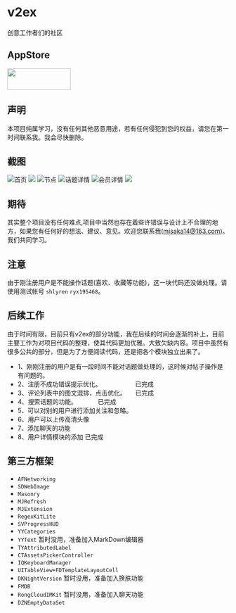 # v2ex
创意工作者们的社区 

## AppStore
<a href="https://itunes.apple.com/cn/app/v2ex-%E5%88%9B%E5%BB%BA%E5%B7%A5%E4%BD%9C%E8%80%85%E4%BB%AC%E7%9A%84%E7%A4%BE%E5%8C%BA%E5%AE%A2%E6%88%B7%E7%AB%AF/id1091339486?mt=8">
<img src="https://camo.githubusercontent.com/8359d14f23ef45a69be24997e9b26fab31438d56/687474703a2f2f7777322e73696e61696d672e636e2f6c617267652f303036306c6d3754677731663168677273316562776a333038313032713073702e6a7067" width="144" height="49" data-canonical-src="http://ww2.sinaimg.cn/large/0060lm7Tgw1f1hgrs1ebwj308102q0sp.jpg" style="max-width:100%;">
</a>

## 声明
本项目纯属学习，没有任何其他恶意用途，若有任何侵犯到您的权益，请您在第一时间联系我。我会尽快删除。

## 截图
![首页](https://github.com/misaka14/v2ex-OC/blob/master/Screenshots/IMG_4532.PNG)
![](https://github.com/misaka14/v2ex-OC/blob/master/Screenshots/IMG_5010.PNG)
![节点](https://github.com/misaka14/v2ex-OC/blob/master/Screenshots/IMG_4533.PNG) 
![话题详情](https://github.com/misaka14/v2ex-OC/blob/master/Screenshots/IMG_4534.PNG)
![会员详情](https://github.com/misaka14/v2ex-OC/blob/master/Screenshots/IMG_4535.PNG)
![](https://github.com/misaka14/v2ex-OC/blob/master/Screenshots/IMG_4554.PNG)

## 期待
其实整个项目没有任何难点,项目中当然也存在着些许错误与设计上不合理的地方，如果您有任何好的想法、建议、意见。欢迎您联系我(misaka14@163.com)。我们共同学习。

## 注意
由于刚注册用户是不能操作话题(喜欢、收藏等功能)，这一块代码还没做处理。请使用测试帐号 `shlyren` `ryx195468`。

## 后续工作

由于时间有限，目前只有v2ex的部分功能，我在后续的时间会逐渐的补上，目前主要工作为对项目代码的整理，使其代码更加优雅。大致欠缺内容。项目中虽然有很多公共的部分，但是为了方便阅读代码，还是把各个模块独立出来了。

* 1、刚刚注册的用户是有一段时间不能对话题做处理的，这时候对帖子操作是有问题的。
* 2、注册不成功错误提示优化。　　　　　　已完成
* 3、评论列表中的图文混排，点击优化。　　已完成
* 4、搜索话题的功能。	            已完成
* 5、可以对别的用户进行添加关注和忽略。
* 6、用户可以上传高清头像   
* 7、添加聊天的功能
* 8、用户详情模块的添加 		已完成

## 第三方框架
  * `AFNetworking`
  * `SDWebImage`
  * `Masonry`
  * `MJRefresh`
  * `MJExtension`
  * `RegexKitLite`
  * `SVProgressHUD`
  * `YYCategories`
  * `YYText`				 暂时没用，准备加入MarkDown编辑器
  * `TYAttributedLabel`
  * `CTAssetsPickerController`
  * `IQKeyboardManager`
  * `UITableView+FDTemplateLayoutCell`
  * `DKNightVersion`                      暂时没用，准备加入换肤功能
  * `FMDB`                               
  * `RongCloudIMKit`                      暂时没用，准备加入聊天功能
  * `DZNEmptyDataSet`
	


